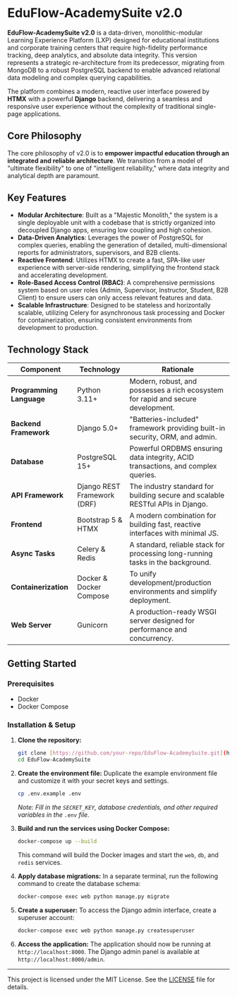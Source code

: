 # EduFlow-AcademySuite v2.0

**EduFlow-AcademySuite v2.0** is a data-driven, monolithic-modular Learning Experience Platform (LXP) designed for educational institutions and corporate training centers that require high-fidelity performance tracking, deep analytics, and absolute data integrity. This version represents a strategic re-architecture from its predecessor, migrating from MongoDB to a robust PostgreSQL backend to enable advanced relational data modeling and complex querying capabilities.

The platform combines a modern, reactive user interface powered by **HTMX** with a powerful **Django** backend, delivering a seamless and responsive user experience without the complexity of traditional single-page applications.

## Core Philosophy

The core philosophy of v2.0 is to **empower impactful education through an integrated and reliable architecture**. We transition from a model of "ultimate flexibility" to one of "intelligent reliability," where data integrity and analytical depth are paramount.

## Key Features

* **Modular Architecture**: Built as a "Majestic Monolith," the system is a single deployable unit with a codebase that is strictly organized into decoupled Django apps, ensuring low coupling and high cohesion.
* **Data-Driven Analytics**: Leverages the power of PostgreSQL for complex queries, enabling the generation of detailed, multi-dimensional reports for administrators, supervisors, and B2B clients.
* **Reactive Frontend**: Utilizes HTMX to create a fast, SPA-like user experience with server-side rendering, simplifying the frontend stack and accelerating development.
* **Role-Based Access Control (RBAC)**: A comprehensive permissions system based on user roles (Admin, Supervisor, Instructor, Student, B2B Client) to ensure users can only access relevant features and data.
* **Scalable Infrastructure**: Designed to be stateless and horizontally scalable, utilizing Celery for asynchronous task processing and Docker for containerization, ensuring consistent environments from development to production.

## Technology Stack

| Component                | Technology                                         | Rationale                                                                        |
| ------------------------ | -------------------------------------------------- | -------------------------------------------------------------------------------- |
| **Programming Language** | Python 3.11+                                       | Modern, robust, and possesses a rich ecosystem for rapid and secure development. |
| **Backend Framework** | Django 5.0+                                        | "Batteries-included" framework providing built-in security, ORM, and admin.      |
| **Database** | PostgreSQL 15+                                     | Powerful ORDBMS ensuring data integrity, ACID transactions, and complex queries. |
| **API Framework** | Django REST Framework (DRF)                        | The industry standard for building secure and scalable RESTful APIs in Django.   |
| **Frontend** | Bootstrap 5 & HTMX                                 | A modern combination for building fast, reactive interfaces with minimal JS.     |
| **Async Tasks** | Celery & Redis                                     | A standard, reliable stack for processing long-running tasks in the background.  |
| **Containerization** | Docker & Docker Compose                            | To unify development/production environments and simplify deployment.            |
| **Web Server** | Gunicorn                                           | A production-ready WSGI server designed for performance and concurrency.         |

## Getting Started

### Prerequisites

* Docker
* Docker Compose

### Installation & Setup

1.  **Clone the repository:**
    ```bash
    git clone [https://github.com/your-repo/EduFlow-AcademySuite.git](https://github.com/your-repo/EduFlow-AcademySuite.git)
    cd EduFlow-AcademySuite
    ```

2.  **Create the environment file:**
    Duplicate the example environment file and customize it with your secret keys and settings.
    ```bash
    cp .env.example .env
    ```
    *Note: Fill in the `SECRET_KEY`, database credentials, and other required variables in the `.env` file.*

3.  **Build and run the services using Docker Compose:**
    ```bash
    docker-compose up --build
    ```
    This command will build the Docker images and start the `web`, `db`, and `redis` services.

4.  **Apply database migrations:**
    In a separate terminal, run the following command to create the database schema:
    ```bash
    docker-compose exec web python manage.py migrate
    ```

5.  **Create a superuser:**
    To access the Django admin interface, create a superuser account:
    ```bash
    docker-compose exec web python manage.py createsuperuser
    ```

6.  **Access the application:**
    The application should now be running at `http://localhost:8000`. The Django admin panel is available at `http://localhost:8000/admin`.

---

This project is licensed under the MIT License. See the [LICENSE](LICENSE) file for details.